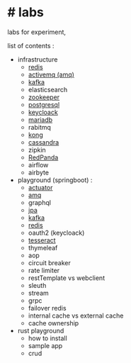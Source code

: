 <h1># labs</h1>
<p>labs for experiment, </p>
<p>list of contents :</p> 

- infrastructure
  - <a href='https://github.com/MRdyRy/labs/blob/master/infrastructure/docker-compose/redis-infra.yml'>redis</a>
  - <a href='https://github.com/MRdyRy/labs/blob/master/infrastructure/docker-compose/amq-infra.yml'>activemq (amq)</a>
  - <a href='https://github.com/MRdyRy/labs/blob/master/infrastructure/docker-compose/kafka-cluster/kafka-cluster-infra.yml'>kafka</a>
  - elasticsearch
  - <a href='https://github.com/MRdyRy/labs/blob/master/infrastructure/docker-compose/kafka-cluster/zookeeper.yml'>zookeeper</a>
  - <a href='https://github.com/MRdyRy/labs/blob/master/infrastructure/docker-compose/postgre-infra.yml'>postgresql</a>
  - <a href='https://github.com/MRdyRy/labs/tree/master/infrastructure/docker-compose/keycloak'>keycloack</a>
  - <a href='https://github.com/MRdyRy/labs/blob/master/infrastructure/docker-compose/mariadb_infra.yml'>mariadb</a>
  - rabitmq
  - <a href='https://github.com/MRdyRy/labs/blob/master/infrastructure/docker-compose/kong_infra.yml'>kong</a>
  - <a href="#">cassandra</a>
  - zipkin
  - <a href="#">RedPanda</a>
  - airflow
  - airbyte
- playground (springboot) :
  - <a href='https://github.com/MRdyRy/labs/tree/master/playground/springboot-actuator'>actuator</a>
  - <a href='https://github.com/MRdyRy/labs/tree/master/playground/springboot-amq'>amq</a>
  - graphql
  - <a href='https://github.com/MRdyRy/labs/tree/master/playground/springboot-jpa'>jpa</a>
  - <a href='https://github.com/MRdyRy/labs/tree/master/playground/springboot-kafka'>kafka</a>
  - <a href='https://github.com/MRdyRy/labs/tree/master/playground/springboot-redis'>redis</a>
  - oauth2 (keycloack)
  - <a href='https://github.com/MRdyRy/labs/tree/master/playground/springboot-tesseract'>tesseract</a>
  - thymeleaf
  - aop
  - circuit breaker
  - rate limiter
  - restTemplate vs webclient
  - sleuth
  - stream
  - grpc
  - failover redis
  - internal cache vs external cache
  - cache ownership
- rust playground
  - how to install
  - sample app
  - crud
